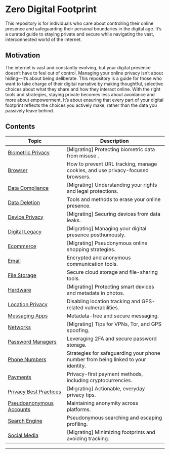 # Zero Digital Footprint
This repository is for individuals who care about controlling their online presence and safeguarding their personal boundaries in the digital age. It’s a curated guide to staying private and secure while navigating the vast, interconnected world of the internet.

## Motivation
The internet is vast and constantly evolving, but your digital presence doesn’t have to feel out of control. Managing your online privacy isn’t about hiding—it’s about being deliberate. This repository is a guide for those who want to take charge of their digital narrative by making thoughtful, selective choices about what they share and how they interact online.
With the right tools and strategies, staying private becomes less about avoidance and more about empowerment. It’s about ensuring that every part of your digital footprint reflects the choices you actively make, rather than the data you passively leave behind.

## Contents

| **Topic**                       | **Description**                                                                 |
|----------------------------------|---------------------------------------------------------------------------------|
| [Biometric Privacy](docs/Biometric_Privacy.md) | [Migrating] Protecting biometric data from misuse .                                         |
| [Browser](docs/Browser.md)      | How to prevent URL tracking, manage cookies, and use privacy-focused browsers.  |
| [Data Compliance](docs/Data_Compliance.md) | [Migrating] Understanding your rights and legal protections.                              |
| [Data Deletion](docs/Data_Deletion.md) | Tools and methods to erase your online presence.                               |
| [Device Privacy](docs/Device_Privacy.md) | [Migrating] Securing devices from data leaks.                                             |
| [Digital Legacy](docs/Digital_Legacy.md) | [Migrating] Managing your digital presence posthumously.                                  |
| [Ecommerce](docs/Ecommerce.md)  | [Migrating] Pseudonymous online shopping strategies.                                       |
| [Email](docs/Email.md)          | Encrypted and anonymous communication tools.                                   |
| [File Storage](docs/File_Storage.md) | Secure cloud storage and file-sharing tools.                                  |
| [Hardware](docs/Hardware.md)    | [Migrating] Protecting smart devices and metadata in photos.                               |
| [Location Privacy](docs/Location_Privacy.md) | Disabling location tracking and GPS-related vulnerabilities.                  |
| [Messaging Apps](docs/Messaging_Apps.md) | Metadata-free and secure messaging.                                          |
| [Networks](docs/Networks.md)    | [Migrating] Tips for VPNs, Tor, and GPS spoofing.                                          |
| [Password Managers](docs/Password_Managers.md) | Leveraging 2FA and secure password storage.                                   |
| [Phone Numbers](docs/Phone_Numbers.md) | Strategies for safeguarding your phone number from being linked to your identity. |
| [Payments](docs/Payments.md)    | Privacy-first payment methods, including cryptocurrencies.                     |
| [Privacy Best Practices](docs/Privacy_Best_Practices.md) | [Migrating] Actionable, everyday privacy tips.                                           |
| [Pseudoanonymous Accounts](docs/Psuedoanonymous_Accounts.md) | Maintaining anonymity across platforms.                                      |
| [Search Engine](docs/Search_Engine.md) | Pseudonymous searching and escaping profiling.                                |
| [Social Media](docs/Social_Media.md) | [Migrating] Minimizing footprints and avoiding tracking.                                  |

---
